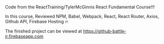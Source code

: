 Code from the ReactTraining/TylerMcGinnis React Fundamental Course!!!

In this course,
Reviewed NPM, Babel, Webpack, React, React Router, Axios, Github API, Firebase Hosting 🔥

The finished project can be viewed at https://github-battle-jr.firebaseapp.com

